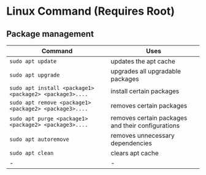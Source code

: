 
# Linux Command (Requires Root)

## Package management

Command | Uses
---------|---------
 ```sudo apt update``` | updates the apt cache
 ```sudo apt upgrade``` | upgrades all upgradable packages
 ```sudo apt install <package1> <package2> <package3>....```| install certain packages
 ```sudo apt remove <package1> <package2> <package3>....``` | removes certain packages
 ```sudo apt purge <package1> <package2> <package3>....``` | removes certain packages and their configurations
 ```sudo apt autoremove``` | removes unnecessary dependencies
 ```sudo apt clean``` | clears apt cache
 -| -
